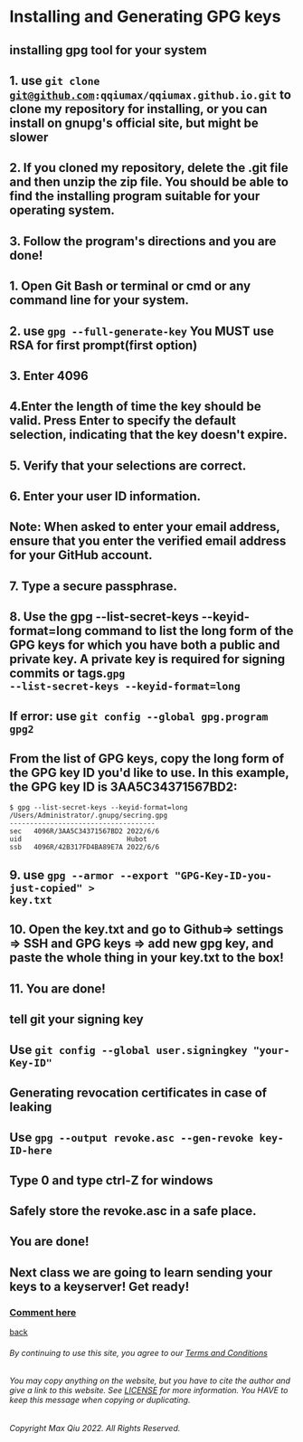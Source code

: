 # Installing and Generating GPG keys
## **installing gpg tool for your system**
## 1. use <code>git clone git@github.com:qqiumax/qqiumax.github.io.git</code> to clone my repository for installing, or you can install on gnupg's official site, but might be slower
## 2. If you cloned my repository, delete the .git file and then unzip the zip file. You should be able to find the installing program suitable for your operating system.
## 3. Follow the program's directions and you are done!
## 1. Open Git Bash or terminal or cmd or any command line for your system.
## 2. use <code>gpg --full-generate-key</code> You **MUST** use RSA for first prompt(first option)
## 3. Enter 4096
## 4.Enter the length of time the key should be valid. Press Enter to specify the default selection, indicating that the key doesn't expire.
## 5. Verify that your selections are correct.
## 6. Enter your user ID information.
## Note: When asked to enter your email address, ensure that you enter the verified email address for your GitHub account. 
## 7. Type a secure passphrase.
## 8. Use the gpg --list-secret-keys --keyid-format=long command to list the long form of the GPG keys for which you have both a public and private key. A private key is required for signing commits or tags.<code>gpg --list-secret-keys --keyid-format=long</code>
## If error: use <code>git config --global gpg.program gpg2 </code>
## From the list of GPG keys, copy the long form of the GPG key ID you'd like to use. In this example, the GPG key ID is 3AA5C34371567BD2:

    $ gpg --list-secret-keys --keyid-format=long
    /Users/Administrator/.gnupg/secring.gpg
    ------------------------------------
    sec   4096R/3AA5C34371567BD2 2022/6/6
    uid                          Hubot 
    ssb   4096R/42B317FD4BA89E7A 2022/6/6

## 9. use <code>gpg --armor --export "GPG-Key-ID-you-just-copied" > key.txt</code>
## 10. Open the key.txt and go to Github=> settings => SSH and GPG keys => add new gpg key, and paste the whole thing in your key.txt to the box!
## 11. You are done!
## **tell git your signing key**
## Use <code>git config --global user.signingkey "your-Key-ID"</code>
## **Generating revocation certificates in case of leaking**
## Use <code>gpg --output revoke.asc --gen-revoke key-ID-here</code>
## Type 0 and type ctrl-Z for windows
## Safely store the revoke.asc in a safe place.
## You are done!
## Next class we are going to learn sending your keys to a keyserver! Get ready!
### **[Comment here](https://qqiumax.github.io/comment/)**
[back](https://qqiumax.github.io/blog/)


###### By continuing to use this site, you agree to our [Terms and Conditions](https://qqiumax.github.io/terms/)

###### You may copy anything on the website, but you have to cite the author and give a link to this website. See [LICENSE](https://qqiumax.github.io/LICENSE) for more information. You HAVE to keep this message when copying or duplicating.

###### Copyright Max Qiu 2022. All Rights Reserved.